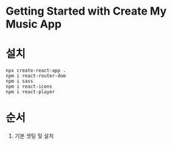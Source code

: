 # Getting Started with Create My Music App


# 설치
````
npx create-react-app .
npm i react-router-dom
npm i sass
npm i react-icons
npm i react-player
````

# 순서
01. 기본 셋팅 및 설치